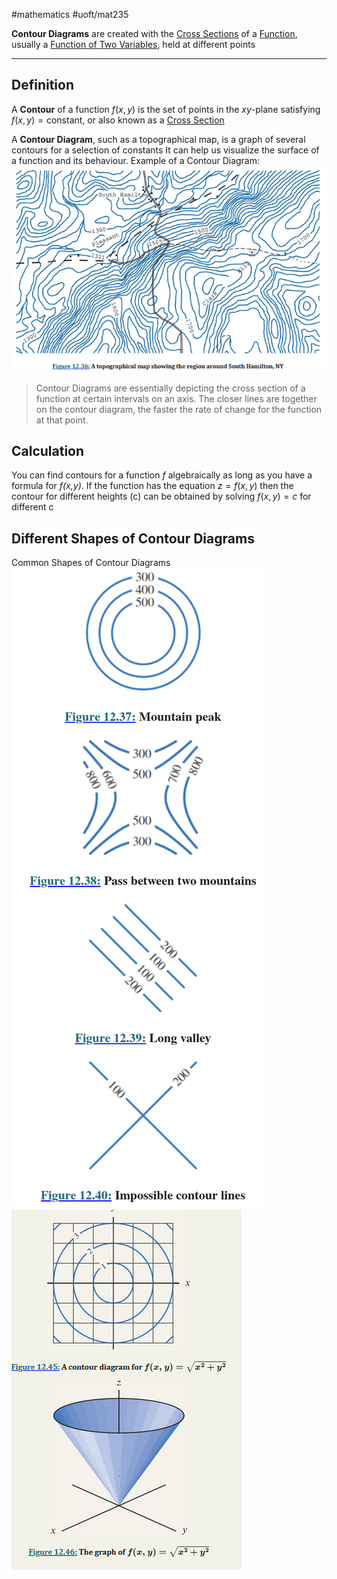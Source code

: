 #mathematics #uoft/mat235 

**Contour Diagrams** are created with the [Cross Sections](Cross%20Section.md) of a [Function](Function.md), usually a [Function of Two Variables](Function%20of%20Two%20Variables.md), held at different points

---
## Definition
A **Contour** of a function $f(x,y)$ is the set of points in the $xy$-plane satisfying $f(x,y)=\text{constant}$, or also known as a [Cross Section](Cross%20Section.md)

A **Contour Diagram**, such as a topographical map, is a graph of several contours for a selection of constants
It can help us visualize the surface of a function and its behaviour. 
	Example of a Contour Diagram:
	![Pasted image 20230919221020](Images/Pasted%20image%2020230919221020.png)

> Contour Diagrams are essentially depicting the cross section of a function at certain intervals on an axis. The closer lines are together on the contour diagram, the faster the rate of change for the function at that point.

## Calculation
You can find contours for a function *f* algebraically as long as you have a formula for *f(x,y)*. If the function has the equation $z = f(x,y)$ then the contour for different heights (c) can be obtained by solving $f(x,y)=c$ for different c

## Different Shapes of Contour Diagrams

Common Shapes of Contour Diagrams![277](attachments/Pasted%20image%2020240412135518.png)
	![Pasted image 20230919221716](Images/Pasted%20image%2020230919221716.png)